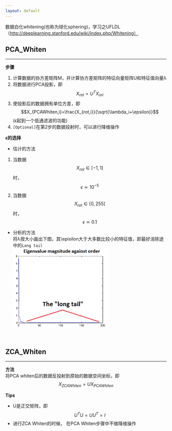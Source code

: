 ```yaml
---
layout: default
---
```


数据白化whitening(也称为球化sphering)，学习之UFLDL（http://deeplearning.stanford.edu/wiki/index.php/Whitening）

__PCA_Whiten__
------------    
---        
__步骤__    
    
1.  计算数据的协方差矩阵M，并计算协方差矩阵的特征向量矩阵U和特征值向量λ    
2.  将数据进行PCA投影，即$$X_{rot}=U^TX_{ori}$$    
3.  使投影后的数据拥有单位方差，即$$X_{PCAWhiten,i}=\frac{X_{rot,i}}{\sqrt{\lambda_i+\epsilon}}$$ (ϵ起到一个低通滤波的功能)    
4.  `[Optional]`在第2步的数据投射时，可以进行降维操作      
         
__ϵ的选择__    

*   估计的方法        
1.  当数据$$X_{rot} \in [−1,1]$$时， $$\epsilon \simeq 10^{-5}$$    
2.  当数据$$X_{rot} \in [0,255]$$时， $$\epsilon \simeq 0.1$$    
*   分析的方法    
将λ按大小画出下图，其\episilon大于大多数比较小的特征值，即最好消除途中的`Long tail`    
![eigenvalues](./img/eigenvalues.png)    
<br />

__ZCA_Whiten__
------------    
---    
__方法__    
将PCA whiten后的数据反投射到原始的数据空间坐标，即$$X_{ZCAWhiten}=UX_{PCAWhiten}$$      
  
__Tips__   

*   U是正交矩阵，即$$U^TU=UU^T=I$$    
*   进行ZCA Whiten的时候， 在PCA Whiten步骤中不做降维操作
